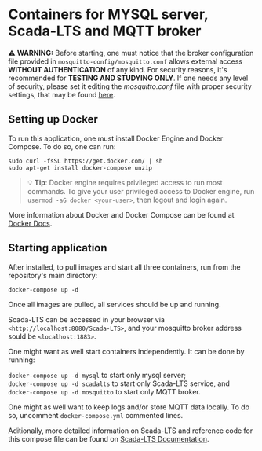 # Containers for MYSQL server, Scada-LTS and MQTT broker
 
  :warning: **WARNING:** Before starting, one must notice that the broker configuration file provided in `mosquitto-config/mosquitto.conf` allows external access **WITHOUT AUTHENTICATION** of any kind. For security reasons, it's recommended for **TESTING AND STUDYING ONLY**. If one needs any level of security, please set it editing the *mosquitto.conf* file with proper security settings, that may be found [here](https://mosquitto.org/man/mosquitto-conf-5.html).

## Setting up Docker
To run this application, one must install Docker Engine and Docker Compose. To do so, one can run:

```console
sudo curl -fsSL https://get.docker.com/ | sh
sudo apt-get install docker-compose unzip
```

> :bulb: **Tip**: Docker engine requires privileged access to run most commands. To give your user privileged access to Docker engine, run `usermod -aG docker <your-user>`, then logout and login again. 

 More information about Docker and Docker Compose can be found at [Docker Docs](https://docs.docker.com).

## Starting application
After installed, to pull images and start all three containers, run from the repository's main directory:

`docker-compose up -d`

Once all images are pulled, all services should be up and running.

Scada-LTS can be accessed in your browser via `<http://localhost:8080/Scada-LTS>`, and your mosquitto broker address sould be `<localhost:1883>`. <br> 

One might want as well start containers independently. It can be done by running:

`docker-compose up -d mysql` to start only mysql server; <br>
`docker-compose up -d scadalts` to start only Scada-LTS service, and <br>
`docker-compose up -d mosquitto` to start only MQTT broker.

One might as well want to keep logs and/or store MQTT data locally. To do so, uncomment `docker-compose.yml` commented lines.

Aditionally, more detailed information on Scada-LTS and reference code for this compose file can be found on [Scada-LTS Documentation](https://github.com/SCADA-LTS/Scada-LTS/wiki). 